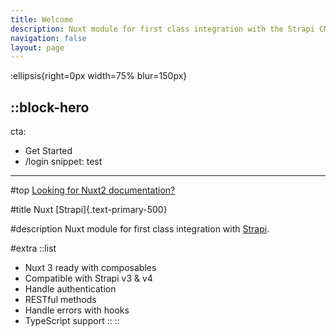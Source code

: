 ```yaml
---
title: Welcome
description: Nuxt module for first class integration with the Strapi CMS.
navigation: false
layout: page
---
```


:ellipsis{right=0px width=75% blur=150px}

::block-hero
---
cta:
  - Get Started
  - /login
snippet: test
---

#top
[Looking for Nuxt2 documentation?](https://strapi-v0.nuxtjs.org)

#title
Nuxt [Strapi]{.text-primary-500}

#description
Nuxt module for first class integration with [Strapi](https://strapi.io/).

#extra
  ::list
  - Nuxt 3 ready with composables
  - Compatible with Strapi v3 & v4
  - Handle authentication
  - RESTful methods
  - Handle errors with hooks
  - TypeScript support
  ::
::